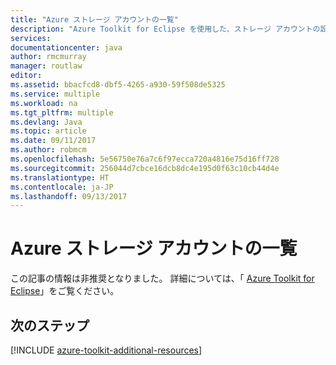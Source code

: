 ```yaml
---
title: "Azure ストレージ アカウントの一覧"
description: "Azure Toolkit for Eclipse を使用した、ストレージ アカウントの設定の管理"
services: 
documentationcenter: java
author: rmcmurray
manager: routlaw
editor: 
ms.assetid: bbacfcd8-dbf5-4265-a930-59f508de5325
ms.service: multiple
ms.workload: na
ms.tgt_pltfrm: multiple
ms.devlang: Java
ms.topic: article
ms.date: 09/11/2017
ms.author: robmcm
ms.openlocfilehash: 5e56750e76a7c6f97ecca720a4816e75d16ff728
ms.sourcegitcommit: 256044d7cbce16dcb8dc4e195d0f63c10cb44d4e
ms.translationtype: HT
ms.contentlocale: ja-JP
ms.lasthandoff: 09/13/2017
---
```

# <a name="azure-storage-account-list"></a>Azure ストレージ アカウントの一覧

この記事の情報は非推奨となりました。 詳細については、「 [Azure Toolkit for Eclipse](azure-toolkit-for-eclipse.md)」をご覧ください。

## <a name="next-steps"></a>次のステップ

[!INCLUDE [azure-toolkit-additional-resources](../includes/azure-toolkit-additional-resources.md)]
